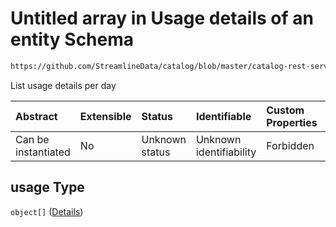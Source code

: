 # Untitled array in Usage details of an entity Schema

```txt
https://github.com/StreamlineData/catalog/blob/master/catalog-rest-service/src/main/resources/json/schema/type/entityUsage.json#/properties/usage
```

List usage details per day

| Abstract            | Extensible | Status         | Identifiable            | Custom Properties | Additional Properties | Access Restrictions | Defined In                                                               |
| :------------------ | :--------- | :------------- | :---------------------- | :---------------- | :-------------------- | :------------------ | :----------------------------------------------------------------------- |
| Can be instantiated | No         | Unknown status | Unknown identifiability | Forbidden         | Allowed               | none                | [entityUsage.json*](https://github.com/StreamlineData/catalog/blob/master/catalog-rest-service/src/main/resources/json/schema/type/entityUsage.json "open original schema") |

## usage Type

`object[]` ([Details](../../Types/Common/common-definitions-usagedetails.md))
